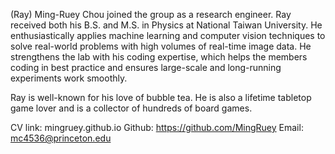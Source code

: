 (Ray) Ming-Ruey Chou joined the group as a research engineer. Ray received both his B.S. and M.S. in Physics at National Taiwan University.
He enthusiastically applies machine learning and computer vision techniques to solve real-world problems with high volumes of real-time image data. He strengthens the lab with his coding expertise, which helps the members coding in best practice and ensures large-scale and long-running experiments work smoothly.

Ray is well-known for his love of bubble tea. He is also a lifetime tabletop game lover and is a collector of hundreds of board games.

CV link: mingruey.github.io
Github: https://github.com/MingRuey
Email: mc4536@princeton.edu


